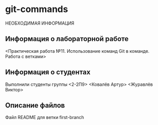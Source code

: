 # git-commands
НЕОБХОДИМАЯ ИНФОРМАЦИЯ
## Информация о лабораторной работе

<Практическая работа №11. Использование команд Git в команде. Работа с ветками>

## Информация о студентах

Выполнили студенты группы <2-2П9>
<Ковалёв Артур>
<Журавлёв Виктор>

## Описание файлов

Файл README для ветки first-branch
